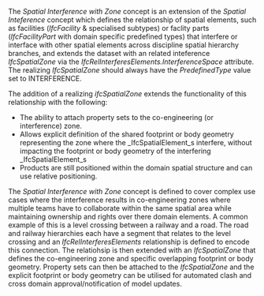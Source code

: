 
The _Spatial Interference with Zone_ concept is an extension of the _Spatial Inteference_ concept which defines the relationship of spatial elements, such as facilities (_IfcFacility_ & specialised subtypes) or faclity parts (_IfcFacilityPart_ with domain specific predefined types) that interfere or interface with other spatial elements across discipline spatial hierarchy branches, and extends the dataset with an related inteference _IfcSpatialZone_ via the _IfcRelInterferesElements.InterferenceSpace_ attribute. The realizing _IfcSpatialZone_ should always have the _PredefinedType_ value set to INTERFERENCE.

The addition of a realizing _ifcSpatialZone_ extends the functionality of this relationship with the following:
- The ability to attach property sets to the co-engineering (or interference) zone.
- Allows explicit definition of the shared footprint or body geometry representing the zone where the _IfcSpatialElement_s interfere, without impacting the footprint or body geometry of the interfering _IfcSpatialElement_s
- Products are still positioned within the domain spatial structure and can use relative positioning.

The _Spatial Interference with Zone_ concept is defined to cover complex use cases where the interference results in co-engineering zones where multiple teams have to collaborate within the same spatial area while maintaining ownership and rights over there domain elements. A common example of this is a level crossing between a railway and a road. The road and railway hierarchies each have a segment that relates to the level crossing and an _IfcRelInterferesElements_ relationship is defined to encode this connection. The relatiohsip is then extended with an _IfcSpatialZone_ that defines the co-engineering zone and specific overlapping footprint or body geometry. Property sets can then be attached to the _IfcSpatialZone_ and the explicit footprint or body geometry can be utilised for automated clash and cross domain approval/notification of model updates.
